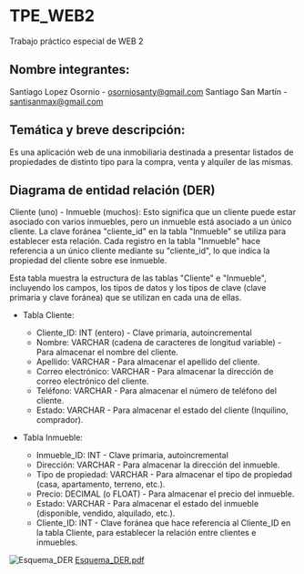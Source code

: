 # TPE_WEB2
Trabajo práctico especial de WEB 2

## Nombre integrantes:
Santiago Lopez Osornio - osorniosanty@gmail.com
Santiago San Martín - santisanmax@gmail.com

## Temática y breve descripción:

Es una aplicación web de una inmobiliaria destinada a presentar listados de propiedades de distinto tipo para la compra, venta y alquiler de las mismas.

## Diagrama de entidad relación (DER) 

Cliente (uno) - Inmueble (muchos): Esto significa que un cliente puede estar asociado con varios inmuebles, pero un inmueble está asociado a un único cliente. La clave foránea "cliente_id" en la tabla "Inmueble" se utiliza para establecer esta relación. Cada registro en la tabla "Inmueble" hace referencia a un único cliente mediante su "cliente_id", lo que indica la propiedad del cliente sobre ese inmueble.

Esta tabla muestra la estructura de las tablas "Cliente" e "Inmueble", incluyendo los campos, los tipos de datos y los tipos de clave (clave primaria y clave foránea) que se utilizan en cada una de ellas.

* Tabla Cliente:
  * Cliente_ID: INT (entero) - Clave primaria, autoincremental
  * Nombre: VARCHAR (cadena de caracteres de longitud variable) - Para almacenar el nombre del cliente.
  * Apellido: VARCHAR - Para almacenar el apellido del cliente.
  * Correo electrónico: VARCHAR - Para almacenar la dirección de correo electrónico del cliente.
  * Teléfono: VARCHAR - Para almacenar el número de teléfono del cliente.
  * Estado: VARCHAR - Para almacenar el estado del cliente (Inquilino, comprador).

* Tabla Inmueble:
  * Inmueble_ID: INT - Clave primaria, autoincremental
  * Dirección: VARCHAR - Para almacenar la dirección del inmueble.
  * Tipo de propiedad: VARCHAR - Para almacenar el tipo de propiedad (casa, apartamento, terreno, etc.).
  * Precio: DECIMAL (o FLOAT) - Para almacenar el precio del inmueble.
  * Estado: VARCHAR - Para almacenar el estado del inmueble (disponible, vendido, alquilado, etc.).
  * Cliente_ID: INT - Clave foránea que hace referencia al Cliente_ID en la tabla Cliente, para establecer la relación entre clientes e inmuebles.


![Esquema_DER](https://github.com/SantiagoSM2000/TPE_WEB2/assets/111095204/1b61eb2d-d379-47c1-bc49-d613aeec0a24)
[Esquema_DER.pdf](https://github.com/SantiagoSM2000/TPE_WEB2/files/12727937/Esquema_DER.pdf)

